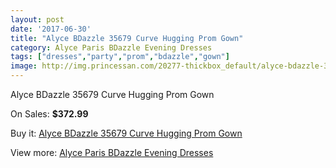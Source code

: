 ```yaml
---
layout: post
date: '2017-06-30'
title: "Alyce BDazzle 35679 Curve Hugging Prom Gown"
category: Alyce Paris BDazzle Evening Dresses
tags: ["dresses","party","prom","bdazzle","gown"]
image: http://img.princessan.com/20277-thickbox_default/alyce-bdazzle-35679-curve-hugging-prom-gown.jpg
---
```

Alyce BDazzle 35679 Curve Hugging Prom Gown

On Sales: **$372.99**
<a href="https://www.princessan.com/en/9089-alyce-bdazzle-35679-curve-hugging-prom-gown.html"><amp-img layout="responsive" width="600" height="600" src="//img.princessan.com/20277-thickbox_default/alyce-bdazzle-35679-curve-hugging-prom-gown.jpg" alt="Alyce BDazzle 35679 Curve Hugging Prom Gown 0" /></a>
<a href="https://www.princessan.com/en/9089-alyce-bdazzle-35679-curve-hugging-prom-gown.html"><amp-img layout="responsive" width="600" height="600" src="//img.princessan.com/20278-thickbox_default/alyce-bdazzle-35679-curve-hugging-prom-gown.jpg" alt="Alyce BDazzle 35679 Curve Hugging Prom Gown 1" /></a>

Buy it: [Alyce BDazzle 35679 Curve Hugging Prom Gown](https://www.princessan.com/en/9089-alyce-bdazzle-35679-curve-hugging-prom-gown.html "Alyce BDazzle 35679 Curve Hugging Prom Gown")

View more: [Alyce Paris BDazzle Evening Dresses](https://www.princessan.com/en/75- "Alyce Paris BDazzle Evening Dresses")